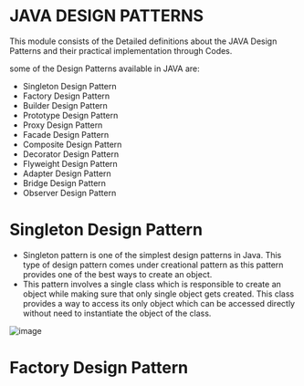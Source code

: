 # JAVA DESIGN PATTERNS

This module consists of the Detailed definitions about the JAVA Design Patterns and their practical implementation through Codes.

some of the Design Patterns available in JAVA are:

- Singleton Design Pattern
- Factory Design Pattern
- Builder Design Pattern
- Prototype Design Pattern
- Proxy Design Pattern
- Facade Design Pattern
- Composite Design Pattern
- Decorator Design Pattern
- Flyweight Design Pattern
- Adapter Design Pattern
- Bridge Design Pattern
- Observer Design Pattern 

# Singleton Design Pattern

- Singleton pattern is one of the simplest design patterns in Java. This type of design pattern comes under creational pattern as this pattern provides one of the best ways to create an object.
- This pattern involves a single class which is responsible to create an object while making sure that only single object gets created. This class provides a way to access its only object which can be accessed directly without need to instantiate the object of the class.

![image](https://user-images.githubusercontent.com/43011442/117574182-83d43580-b0f9-11eb-8cc9-c799a659f0e8.png)

# Factory Design Pattern

